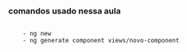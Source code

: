 ### comandos usado nessa aula

## 
        - ng new
        - ng generate component views/novo-component